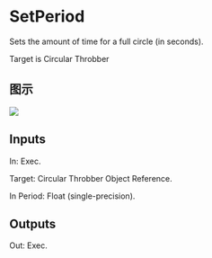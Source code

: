 # SetPeriod

Sets the amount of time for a full circle (in seconds).

Target is Circular Throbber

## 图示

![]($-20221218-17551233.png)

## Inputs

In: Exec.

Target: Circular Throbber Object Reference.

In Period: Float (single-precision).  

## Outputs

Out: Exec.

